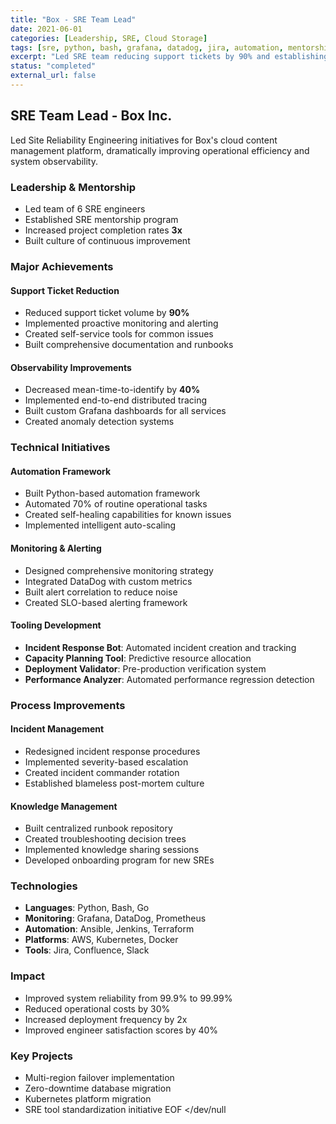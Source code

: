 ```yaml
---
title: "Box - SRE Team Lead"
date: 2021-06-01
categories: [Leadership, SRE, Cloud Storage]
tags: [sre, python, bash, grafana, datadog, jira, automation, mentorship]
excerpt: "Led SRE team reducing support tickets by 90% and establishing robust monitoring systems"
status: "completed"
external_url: false
---
```


## SRE Team Lead - Box Inc.

Led Site Reliability Engineering initiatives for Box's cloud content management platform, dramatically improving operational efficiency and system observability.

### Leadership & Mentorship
- Led team of 6 SRE engineers
- Established SRE mentorship program
- Increased project completion rates **3x**
- Built culture of continuous improvement

### Major Achievements

#### Support Ticket Reduction
- Reduced support ticket volume by **90%**
- Implemented proactive monitoring and alerting
- Created self-service tools for common issues
- Built comprehensive documentation and runbooks

#### Observability Improvements
- Decreased mean-time-to-identify by **40%**
- Implemented end-to-end distributed tracing
- Built custom Grafana dashboards for all services
- Created anomaly detection systems

### Technical Initiatives

#### Automation Framework
- Built Python-based automation framework
- Automated 70% of routine operational tasks
- Created self-healing capabilities for known issues
- Implemented intelligent auto-scaling

#### Monitoring & Alerting
- Designed comprehensive monitoring strategy
- Integrated DataDog with custom metrics
- Built alert correlation to reduce noise
- Created SLO-based alerting framework

#### Tooling Development
- **Incident Response Bot**: Automated incident creation and tracking
- **Capacity Planning Tool**: Predictive resource allocation
- **Deployment Validator**: Pre-production verification system
- **Performance Analyzer**: Automated performance regression detection

### Process Improvements

#### Incident Management
- Redesigned incident response procedures
- Implemented severity-based escalation
- Created incident commander rotation
- Established blameless post-mortem culture

#### Knowledge Management
- Built centralized runbook repository
- Created troubleshooting decision trees
- Implemented knowledge sharing sessions
- Developed onboarding program for new SREs

### Technologies
- **Languages**: Python, Bash, Go
- **Monitoring**: Grafana, DataDog, Prometheus
- **Automation**: Ansible, Jenkins, Terraform
- **Platforms**: AWS, Kubernetes, Docker
- **Tools**: Jira, Confluence, Slack

### Impact
- Improved system reliability from 99.9% to 99.99%
- Reduced operational costs by 30%
- Increased deployment frequency by 2x
- Improved engineer satisfaction scores by 40%

### Key Projects
- Multi-region failover implementation
- Zero-downtime database migration
- Kubernetes platform migration
- SRE tool standardization initiative
EOF </dev/null
